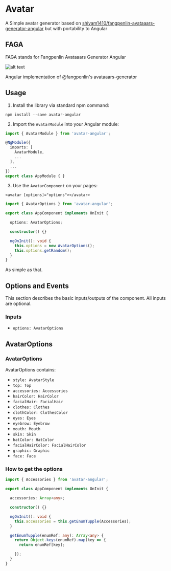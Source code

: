 # Avatar

A Simple avatar generator based on <a href="https://github.com/shivam1410/fangpenlin-avataaars-generator-angular" target="_blank">shivam1410/fangpenlin-avataaars-generator-angular</a> but with portability to Angular

## FAGA
FAGA stands for Fangpenlin Avataaars Generator Angular

![alt text](https://raw.githubusercontent.com/shivam1410/fangpenlin-avataaars-generator-angular/master/src/assets/meta.png)

Angular implementation of @fangpenlin's avataaars-generator

## Usage
1) Install the library via standard npm command:

`npm install --save avatar-angular`

2) Import the `AvatarModule` into your Angular module:

```typescript
import { AvatarModule } from 'avatar-angular';

@NgModule({
  imports: [
    AvatarModule,
    ...
  ],
  ...
})
export class AppModule { }
```

3) Use the `AvatarComponent` on your pages:

`<avatar [options]="options"></avatar>`

```typescript
import { AvatarOptions } from 'avatar-angular';

export class AppComponent implements OnInit {

  options: AvatarOptions;

  constructor() {}

  ngOnInit(): void {
    this.options = new AvatarOptions();
    this.options.getRandom();
  }
}
```

As simple as that. 

## Options and Events
This section describes the basic inputs/outputs of the component. All inputs are optional.
### Inputs
* `options: AvatarOptions`

## AvatarOptions
### AvatarOptions
AvatarOptions contains:
* `style: AvatarStyle`
* `top: Top`
* `accessories: Accessories`
* `hairColor: HairColor`
* `facialHair: FacialHair`
* `clothes: Clothes`
* `clothColor: ClothesColor`
* `eyes: Eyes`
* `eyebrow: Eyebrow`
* `mouth: Mouth`
* `skin: Skin`
* `hatColor: HatColor`
* `facialHairColor: FacialHairColor`
* `graphic: Graphic`
* `face: Face`

### How to get the options 
```typescript
import { Accessories } from 'avatar-angular';

export class AppComponent implements OnInit {

  accessories: Array<any>;

  constructor() {}

  ngOnInit(): void {
    this.accessories = this.getEnumTupple(Accessories);
  }

  getEnumTupple(enumRef: any): Array<any> {
    return Object.keys(enumRef).map(key => {
      return enumRef[key];

    });
  }
}
```